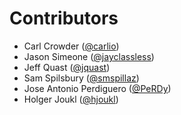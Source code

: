 Contributors
===

* Carl Crowder ([@carlio](https://github.com/carlio))
* Jason Simeone ([@jayclassless](https://github.com/jayclassless))
* Jeff Quast ([@jquast](https://github.com/jquast))
* Sam Spilsbury ([@smspillaz](https://github.com/smspillaz))
* Jose Antonio Perdiguero ([@PeRDy](https://github.com/PeRDy))
* Holger Joukl ([@hjoukl](https://github.com/hjoukl))
